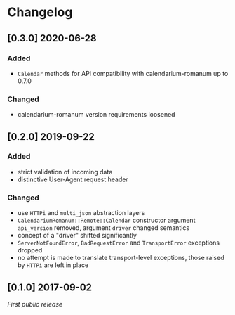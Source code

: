 # Changelog

## [0.3.0] 2020-06-28

### Added

* `Calendar` methods for API compatibility with calendarium-romanum
  up to 0.7.0

### Changed

* calendarium-romanum version requirements loosened

## [0.2.0] 2019-09-22

### Added

* strict validation of incoming data
* distinctive User-Agent request header

### Changed

* use `HTTPi` and `multi_json` abstraction layers
* `CalendariumRomanum::Remote::Calendar` constructor argument
  `api_version` removed, argument `driver` changed semantics
* concept of a "driver" shifted significantly
* `ServerNotFoundError`, `BadRequestError` and `TransportError`
  exceptions dropped
* no attempt is made to translate transport-level exceptions,
  those raised by `HTTPi` are left in place

## [0.1.0] 2017-09-02

*First public release*
